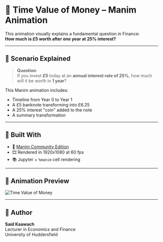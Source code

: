 # 💸 Time Value of Money – Manim Animation

This animation visually explains a fundamental question in Finance:  
**How much is £5 worth after one year at 25% interest?**

---

## 📘 Scenario Explained

> **Question**:  
> If you invest **£5** today at an **annual interest rate of 25%**, how much will it be worth in **1 year**?

This Manim animation includes:
- Timeline from Year 0 to Year 1  
- A £5 banknote transforming into £6.25  
- A 25% interest "coin" added to the note  
- A summary transformation

---

## 🧰 Built With

- 🧮 [Manim Community Edition](https://docs.manim.community/en/stable/)
- 🎞️ Rendered in 1920x1080 at 60 fps
- 📚 Jupyter + `%manim` cell rendering

---

## 🎥 Animation Preview

![Time Value of Money](assets/TVMScene.gif)

---

## 👤 Author

**Said Kaawach**  
Lecturer in Economics and Finance  
University of Huddersfield
